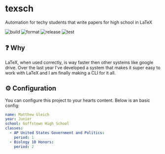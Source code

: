 # texsch

Automation for techy students that write papers for high school in LaTeX

![build](https://github.com/Matt-Gleich/texsch/workflows/build/badge.svg)
![format](https://github.com/Matt-Gleich/texsch/workflows/format/badge.svg)
![release](https://github.com/Matt-Gleich/texsch/workflows/release/badge.svg)
![test](https://github.com/Matt-Gleich/texsch/workflows/test/badge.svg)

## ❓ Why

LaTeX, when used correctly, is way faster then other systems like google drive. Over the last year I've developed a system that makes it super easy to work with LaTeX and I am finally making a CLI for it all.

## ⚙️ Configuration

You can configure this project to your hearts content. Below is an basic config:

```yaml
name: Matthew Gleich
year: Junior
school: Goffstown High School
classes:
  - AP United States Government and Politics:
    period: 1
  - Biology 10 Honors:
    period: 2
```
